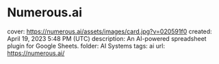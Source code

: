 # Numerous.ai

cover: https://numerous.ai/assets/images/card.jpg?v=020591f0
created: April 19, 2023 5:48 PM (UTC)
description: An AI-powered spreadsheet plugin for Google Sheets.
folder: AI Systems
tags: ai
url: https://numerous.ai/